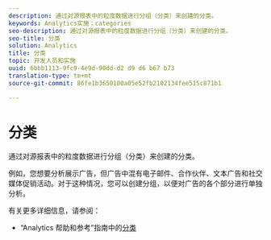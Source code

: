 ```yaml
---
description: 通过对源报表中的粒度数据进行分组（分类）来创建的分类。
keywords: Analytics实施；categories
seo-description: 通过对源报表中的粒度数据进行分组（分类）来创建的分类。
seo-title: 分类
solution: Analytics
title: 分类
topic: 开发人员和实施
uuid: 6bbb1113-9fc9-4e9d-90dd-d2 d9 d6 b67 b73
translation-type: tm+mt
source-git-commit: 86fe1b3650100a05e52fb2102134fee515c871b1

---
```



# 分类

通过对源报表中的粒度数据进行分组（分类）来创建的分类。

例如，您想要分析展示广告，但广告中混有电子邮件、合作伙伴、文本广告和社交媒体促销活动。对于这种情况，您可以创建分组，以便对广告的各个部分进行单独分析。

有关更多详细信息，请参阅：

* “Analytics 帮助和参考”指南中的[分类](https://marketing.adobe.com/resources/help/en_US/reference/classifications.html)

